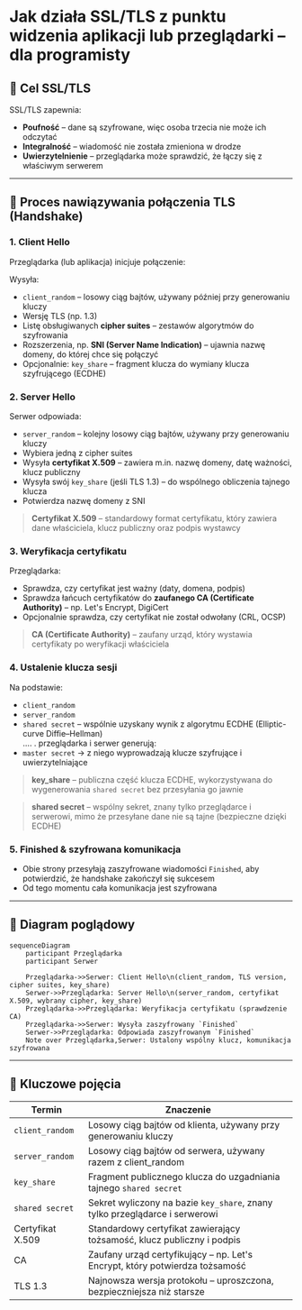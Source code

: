 
# Jak działa SSL/TLS z punktu widzenia aplikacji lub przeglądarki – dla programisty

## 🔐 Cel SSL/TLS

SSL/TLS zapewnia:
- **Poufność** – dane są szyfrowane, więc osoba trzecia nie może ich odczytać  
- **Integralność** – wiadomość nie została zmieniona w drodze  
- **Uwierzytelnienie** – przeglądarka może sprawdzić, że łączy się z właściwym serwerem

---

## 🔄 Proces nawiązywania połączenia TLS (Handshake)

### 1. **Client Hello**  
Przeglądarka (lub aplikacja) inicjuje połączenie:

Wysyła:
- `client_random` – losowy ciąg bajtów, używany później przy generowaniu kluczy  
- Wersję TLS (np. 1.3)  
- Listę obsługiwanych **cipher suites** – zestawów algorytmów do szyfrowania  
- Rozszerzenia, np. **SNI (Server Name Indication)** – ujawnia nazwę domeny, do której chce się połączyć  
- Opcjonalnie: `key_share` – fragment klucza do wymiany klucza szyfrującego (ECDHE)

### 2. **Server Hello**  
Serwer odpowiada:

- `server_random` – kolejny losowy ciąg bajtów, używany przy generowaniu kluczy  
- Wybiera jedną z cipher suites  
- Wysyła **certyfikat X.509** – zawiera m.in. nazwę domeny, datę ważności, klucz publiczny  
- Wysyła swój `key_share` (jeśli TLS 1.3) – do wspólnego obliczenia tajnego klucza  
- Potwierdza nazwę domeny z SNI

> **Certyfikat X.509** – standardowy format certyfikatu, który zawiera dane właściciela, klucz publiczny oraz podpis wystawcy

### 3. **Weryfikacja certyfikatu**  
Przeglądarka:
- Sprawdza, czy certyfikat jest ważny (daty, domena, podpis)  
- Sprawdza łańcuch certyfikatów do **zaufanego CA (Certificate Authority)** – np. Let's Encrypt, DigiCert  
- Opcjonalnie sprawdza, czy certyfikat nie został odwołany (CRL, OCSP)

> **CA (Certificate Authority)** – zaufany urząd, który wystawia certyfikaty po weryfikacji właściciela

### 4. **Ustalenie klucza sesji**

Na podstawie:
- `client_random`  
- `server_random`  
- `shared secret` – wspólnie uzyskany wynik z algorytmu ECDHE (Elliptic-curve Diffie–Hellman)  
....
. przeglądarka i serwer generują:
- `master secret` → z niego wyprowadzają klucze szyfrujące i uwierzytelniające

> **key_share** – publiczna część klucza ECDHE, wykorzystywana do wygenerowania `shared secret` bez przesyłania go jawnie

> **shared secret** – wspólny sekret, znany tylko przeglądarce i serwerowi, mimo że przesyłane dane nie są tajne (bezpieczne dzięki ECDHE)

### 5. **Finished & szyfrowana komunikacja**  
- Obie strony przesyłają zaszyfrowane wiadomości `Finished`, aby potwierdzić, że handshake zakończył się sukcesem  
- Od tego momentu cała komunikacja jest szyfrowana

---

## 🧠 Diagram poglądowy

```mermaid
sequenceDiagram
    participant Przeglądarka
    participant Serwer

    Przeglądarka->>Serwer: Client Hello\n(client_random, TLS version, cipher suites, key_share)
    Serwer->>Przeglądarka: Server Hello\n(server_random, certyfikat X.509, wybrany cipher, key_share)
    Przeglądarka->>Przeglądarka: Weryfikacja certyfikatu (sprawdzenie CA)
    Przeglądarka->>Serwer: Wysyła zaszyfrowany `Finished`
    Serwer->>Przeglądarka: Odpowiada zaszyfrowanym `Finished`
    Note over Przeglądarka,Serwer: Ustalony wspólny klucz, komunikacja szyfrowana
```

---

## 📌 Kluczowe pojęcia

| Termin            | Znaczenie                                                                 |
|-------------------|--------------------------------------------------------------------------|
| `client_random`   | Losowy ciąg bajtów od klienta, używany przy generowaniu kluczy           |
| `server_random`   | Losowy ciąg bajtów od serwera, używany razem z client_random             |
| `key_share`       | Fragment publicznego klucza do uzgadniania tajnego `shared secret`       |
| `shared secret`   | Sekret wyliczony na bazie `key_share`, znany tylko przeglądarce i serwerowi |
| Certyfikat X.509  | Standardowy certyfikat zawierający tożsamość, klucz publiczny i podpis   |
| CA                | Zaufany urząd certyfikujący – np. Let's Encrypt, który potwierdza tożsamość |
| TLS 1.3           | Najnowsza wersja protokołu – uproszczona, bezpieczniejsza niż starsze    |
